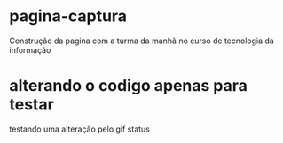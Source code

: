 # pagina-captura 
Construção da pagina  com a turma da manhã no curso de tecnologia da informação


# alterando o codigo apenas para testar
testando uma alteração pelo gif status

